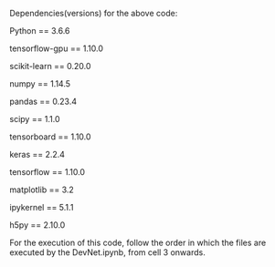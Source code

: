Dependencies(versions) for the above code:

Python == 3.6.6

tensorflow-gpu == 1.10.0

scikit-learn == 0.20.0

numpy == 1.14.5

pandas == 0.23.4

scipy == 1.1.0

tensorboard == 1.10.0

keras == 2.2.4

tensorflow == 1.10.0

matplotlib == 3.2

ipykernel == 5.1.1

h5py == 2.10.0


For the execution of this code, follow the order in which the files are executed by the DevNet.ipynb, from cell 3 onwards.
